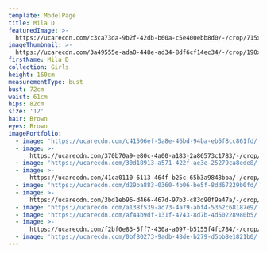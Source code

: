 ```yaml
---
template: ModelPage
title: Mila D
featuredImage: >-
  https://ucarecdn.com/c3ca73da-9b2f-42db-b60a-c5e400ebb8d0/-/crop/715x405/0,64/-/preview/
imageThumbnail: >-
  https://ucarecdn.com/3a49555e-ada0-448e-ad34-8df6cf14ec34/-/crop/190x249/153,0/-/preview/
firstName: Mila D
collection: Girls
height: 160cm
measurementType: bust
bust: 72cm
waist: 61cm
hips: 82cm
size: '12'
hair: Brown
eyes: Brown
imagePortfolio:
  - image: 'https://ucarecdn.com/c41506ef-5a8e-46bd-94ba-eb5f8cc861fd/'
  - image: >-
      https://ucarecdn.com/370b70a9-e80c-4a00-a183-2a86573c1783/-/crop/715x775/0,66/-/preview/
  - image: 'https://ucarecdn.com/30d18913-a571-422f-ae3e-25279ca8ede8/'
  - image: >-
      https://ucarecdn.com/41ca0110-6113-464f-b25c-65b3a9848bba/-/crop/340x534/0,55/-/preview/
  - image: 'https://ucarecdn.com/d29ba883-0360-4b06-be5f-8dd67229b0fd/'
  - image: >-
      https://ucarecdn.com/3bd1eb96-d466-467d-97b3-c83d90f9a47a/-/crop/544x792/54,47/-/preview/
  - image: 'https://ucarecdn.com/a138f539-ad73-4a79-abf4-5362c68187e9/'
  - image: 'https://ucarecdn.com/af44b9df-131f-4743-8d7b-4d50228980b5/'
  - image: >-
      https://ucarecdn.com/f2bf0e83-5ff7-430a-a097-b5155f4fc784/-/crop/497x825/12,56/-/preview/
  - image: 'https://ucarecdn.com/0bf80273-9adb-48de-b279-d5bb8e1821b0/'
---
```


